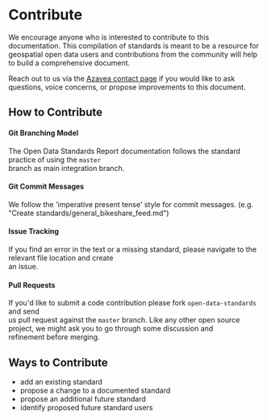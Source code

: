 # Contribute

We encourage anyone who is interested to contribute to this documentation. This compilation of standards is meant to be a resource for geospatial open data users and contributions from the community will help to build a comprehensive document.

Reach out to us via the [Azavea contact page](https://www.azavea.com/contact-us/) if you would like to ask questions, voice concerns, or propose improvements to this document.

## How to Contribute

#### Git Branching Model

The Open Data Standards Report documentation follows the standard practice of using the `master`  
branch as main integration branch.

#### Git Commit Messages

We follow the 'imperative present tense' style for commit messages. \(e.g.  
"Create standards/general\_bikeshare\_feed.md"\)

#### Issue Tracking

If you find an error in the text or a missing standard,  please navigate to the relevant file location and create  
an issue.

#### Pull Requests

If you'd like to submit a code contribution please fork `open-data-standards` and send  
us pull request against the `master` branch. Like any other open source   
project, we might ask you to go through some discussion and  
refinement before merging.

## Ways to Contribute

* add an existing standard
* propose a change to a documented standard
* propose an additional future standard
* identify proposed future standard users



